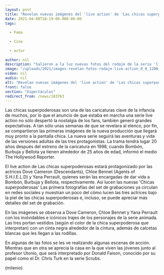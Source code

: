 ```yaml
---
layout: post
title: "Revelan nuevas imágenes del 'live action' de 'Las chicas superpoderosas'; así lucen"
date: 2021-04-08T18:19:00.000-06:00
tags:
  
  - Fama
  
  - Cine
  
  - actor
  
author: nil
description: "Salieron a la luz nuevas fotos del rodaje de la serie 'live action' en las que se observa a las actrices que darán vida a las chicas superpoderosas portar los icónicos trajes. "
image: "/uploads/2021/images-revelan-fotos-rodaje-live-action_0_0_1200_747.jpg"
video: nil
audio: nil
alt: "Revelan nuevas imágenes del 'live action' de 'Las chicas superpoderosas'; así lucen"
front: false
section: "Espectáculos"
redirect_from: /news/183763
---
```


Las chicas superpoderosas son una de las caricaturas clave de la infancia de muchos, por lo que el anuncio de que estaba en marcha una serie live action no sólo despertó la nostalgia de los fans, también generó grandes expectativas. A tan sólo unas semanas de que se revelara al elenco, por fin, se compartieron las primeras imágenes de la nueva producción que llegará muy pronto a la pantalla chica.  La nueva serie seguirá las aventuras y vida de las versiones adultas de las tres protagonistas. La trama tendrá lugar 20 años después del estreno de la caricatura en 1998, cuando Bombón, Burbuja y Bellota ya tienen alrededor de 25 años de edad, informó el medio The Hollywood Reporter. 

El live action de Las chicas superpoderosas estará protagonizado por las actrices Dove Cameron (Descendants), Chloe Bennet (Agents of S.H.I.E.L.D) y Yana Perrault, quienes serán las encargadas de dar vida a Bombón, Burbuja y Bellota, respectivamente.  Así lucen las nuevas 'Chicas superpoderosas' Las primera fotografías del set de grabaciones ya circulan en redes sociales y muestran un poco del cómo lucen las tres actrices bajo la piel de las chicas superpoderosas e, incluso, se puede apreciar más detalles del set de grabación. 

En las imágenes se observa a Dove Cameron, Chloe Bennet y Yana Perrault con los inolvidables e icónicos trajes de los personajes de la serie animada. Las tres portan vestidos (según el color de la chica superpoderosa que interpretan) con un cinta negra alrededor de la cintura, además de calcetas blancas que les llegan a las rodillas.  

En algunas de las fotos se les ve realizando algunas escenas de acción. Mientras que en otra se aprecia la casa en la que viven las jóvenes junto al profesor Utonio, que será interpretado por Donald Faison, conocido por su papel como el Dr. Chris Turk en la serie Scrubs.  

(milenio)